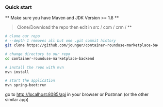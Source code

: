 ### Quick start
** Make sure you have Maven and JDK Version >= 1.8 **
> Clone/Download the repo then edit in src / com / crm / **

```bash
# clone our repo
# --depth 1 removes all but one .git commit history
git clone https://github.com/jounger/container-rounduse-marketplace-backend.git

# change directory to our repo
cd container-rounduse-marketplace-backend

# install the repo with mvn
mvn install

# start the application
mvn spring-boot:run
```
go to [http://localhost:8085/api](http://localhost:8085/api) in your browser or Postman (or the other similar app)
